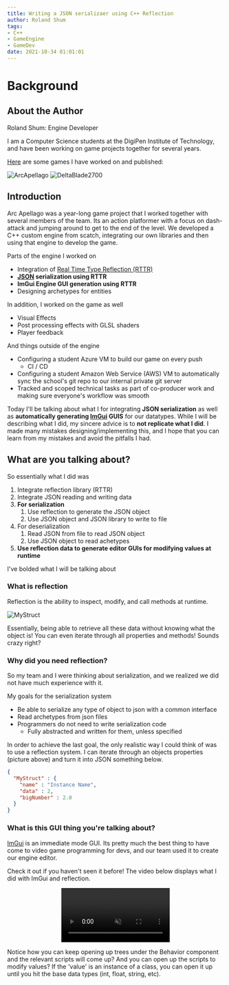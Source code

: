```yaml
---
title: Writing a JSON serializaer using C++ Reflection
author: Roland Shum
tags: 
- C++
- GameEngine
- GameDev
date: 2021-10-34 01:01:01
---
```

# Background

<style>
.child{
    width:  60%;
}

@media screen and (max-width: 600px) {
  .child{
      width:  100%;
  }
}

.desktop-70-mobile-100{
    width:  70%;
}

@media screen and (max-width: 600px) {
  .desktop-70-mobile-100{
      width:  100%;
  }
}

.desktop-50-mobile-100{
    width:  50%;
}

@media screen and (max-width: 600px) {
  .desktop-50-mobile-100{
      width:  100%;
  }
}
</style>

<script>
$( document ).ready(function() {
  var cw = $('.child').width();
  $('.child').css({
      'height': cw + 'px'
  });
});
</script>

## About the Author

Roland Shum: Engine Developer

I am a Computer Science students at the DigiPen Institute of Technology, and have been working on game projects together for several years.

[Here](https://store.steampowered.com/search/?developer=Handshake%20Firm) are some games I have worked on and published:

![ArcApellago](/images/TerrainGeneration/ArcApellago.jpg)
![DeltaBlade2700](/images/TerrainGeneration/DeltaBlade2700.jpg)

## Introduction

Arc Apellago was a year-long game project that I worked together with several members of the team. Its an action platformer with a focus on dash-attack and jumping around to get to the end of the level. We developed a C++ custom engine from scatch, integrating our own libraries and then using that engine to develop the game.

Parts of the engine I worked on
- Integration of [Real Time Type Reflection (RTTR)](https://www.rttr.org/)
- **[JSON](https://github.com/nlohmann/json) serialization using RTTR**
- **ImGui Engine GUI generation using RTTR**
- Designing archetypes for entities

In addition, I worked on the game as well
- Visual Effects
- Post processing effects with GLSL shaders
- Player feedback

And things outside of the engine
- Configuring a student Azure VM to build our game on every push
  - CI / CD
- Configuring a student Amazon Web Service (AWS) VM to automatically sync the school's git repo to our internal private git server
- Tracked and scoped technical tasks as part of co-producer work and making sure everyone's workflow was smooth

Today I'll be talking about what I for integrating **JSON serialization** as well as **automatically generating [ImGui](https://github.com/ocornut/imgui) GUIS** for our datatypes. While I will be describing what I did, my sincere advice is to **not replicate what I did**. I made many mistakes designing/implementing this, and I hope that you can learn from my mistakes and avoid the pitfalls I had.

## What are you talking about?

So essentially what I did was

1) Integrate reflection library (RTTR)
2) Integrate JSON reading and writing data
3) **For serialization**
   1) Use reflection to generate the JSON object 
   2) Use JSON object and JSON library to write to file
4) For deserialization
   1) Read JSON from file to read JSON object
   2) Use JSON object to read achetypes
5) **Use reflection data to generate editor GUIs for modifying values at runtime**
   
I've bolded what I will be talking about

### What is reflection
Reflection is the ability to inspect, modify, and call methods at runtime.


![MyStruct](/images/Reflection-Serializer/CPPStruct.png)

Essentially, being able to retrieve all these data without knowing what the object is! You can even iterate through all properties and methods! Sounds crazy right?

### Why did you need reflection?
So my team and I were thinking about serialization, and we realized we did not have much experience with it. 

My goals for the serialization system
- Be able to serialize any type of object to json with a common interface
- Read archetypes from json files
- Programmers do not need to write serialization code
  - Fully abstracted and written for them, unless specified

In order to achieve the last goal, the only realistic way I could think of was to use a reflection system. I can iterate through an objects properties (picture above) and turn it into JSON something below.

```json
{
  "MyStruct" : {
	"name" : "Instance Name",
	"data" : 2,
	"bigNumber" : 2.0
  }
}
```


### What is this GUI thing you're talking about?
[ImGui](https://github.com/ocornut/imgui) is an immediate mode GUI. Its pretty much the best thing to have come to video game programming for devs, and our team used it to create our engine editor.

Check it out if you haven't seen it before! The video below displays what I did with ImGui and reflection.

<p align="center">
<video playsinline autoplay loop muted controls class="desktop-50-mobile-100">
  <source src="/images/Reflection-Serializer/imgui_demo.webm" type="video/webm">
  Your browser does not support the video tag.
</video>
</p>

Notice how you can keep opening up trees under the Behavior component and the relevant scripts will come up? And you can open up the scripts to modify values? If the 'value' is an instance of a class, you can open it up until you hit the base data types (int, float, string, etc).

